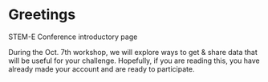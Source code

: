 # Greetings
STEM-E Conference introductory page
<p>During the Oct. 7th workshop, we will explore ways to get & share data that will be useful for your challenge. Hopefully, if you are reading this, you have already made your account and are ready to participate.
